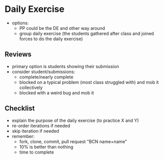 # Daily Exercise

- options:
  - PP could be the DE and other way around
  - group daily exercise (the students gathered after class and joined forces to do the daily exercise)

## Reviews

- primary option is students showing their submission
- consider student/submissions:
  - complete/nearly complete
  - blocked on a typical problem (most class struggled with) and mob it collectively
  - blocked with a weird bug and mob it

## Checklist

- explain the purpose of the daily exercise (to practice X and Y)
- re-order iterations if needed
- skip iteration if needed
- remember:
  - fork, clone, commit, pull request "BCN name+name"
  - 10% is better than nothing
  - time to complete
